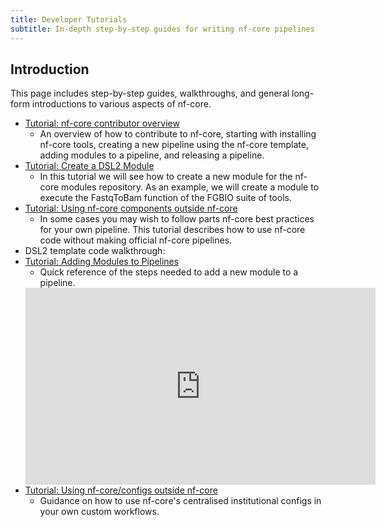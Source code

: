 ```yaml
---
title: Developer Tutorials
subtitle: In-depth step-by-step guides for writing nf-core pipelines
---
```


## Introduction

This page includes step-by-step guides, walkthroughs, and general long-form introductions to various aspects of nf-core.

- [Tutorial: nf-core contributor overview](/docs/contributing/tutorials/nf_core_contributing_overview.md)
  - An overview of how to contribute to nf-core, starting with installing nf-core tools, creating a new pipeline using the nf-core template, adding modules to a pipeline, and releasing a pipeline.
- [Tutorial: Create a DSL2 Module](/docs/contributing/tutorials/dsl2_modules_tutorial.md)
  - In this tutorial we will see how to create a new module for the nf-core modules repository. As an example, we will create a module to execute the FastqToBam function of the FGBIO suite of tools.
- [Tutorial: Using nf-core components outside nf-core](/docs/contributing/tutorials/unofficial_pipelines.md)
  - In some cases you may wish to follow parts nf-core best practices for your own pipeline. This tutorial describes how to use nf-core code without making official nf-core pipelines.
- DSL2 template code walkthrough:
- [Tutorial: Adding Modules to Pipelines](/docs/contributing/tutorials/adding_modules_to_pipelines.md)
  - Quick reference of the steps needed to add a new module to a pipeline.
  <div class="ratio ratio-16x9">
      <iframe width="560" height="315" src="https://www.youtube.com/embed/0xjc7PkF1Bc" title="YouTube video player" frameborder="0" allow="accelerometer; autoplay; clipboard-write; encrypted-media; gyroscope; picture-in-picture" allowfullscreen></iframe>
  </div>
- [Tutorial: Using nf-core/configs outside nf-core](/docs/contributing/tutorials/nf_core_configs_outside_nf_core.md)
  - Guidance on how to use nf-core's centralised institutional configs in your own custom workflows.
